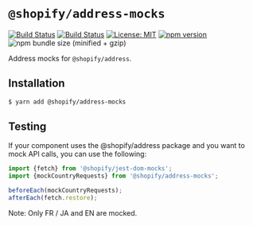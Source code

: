 # `@shopify/address-mocks`

[![Build Status](https://github.com/Shopify/quilt/workflows/Node-CI/badge.svg?branch=main)](https://github.com/Shopify/quilt/actions?query=workflow%3ANode-CI)
[![Build Status](https://github.com/Shopify/quilt/workflows/Ruby-CI/badge.svg?branch=main)](https://github.com/Shopify/quilt/actions?query=workflow%3ARuby-CI)
[![License: MIT](https://img.shields.io/badge/License-MIT-green.svg)](LICENSE.md) [![npm version](https://badge.fury.io/js/%40shopify%2Faddress-mocks.svg)](https://badge.fury.io/js/%40shopify%2Faddress-mocks)
![npm bundle size (minified + gzip)](https://img.shields.io/bundlephobia/minzip/%40shopify%2Faddress-mocks.svg)

Address mocks for `@shopify/address`.

## Installation

```bash
$ yarn add @shopify/address-mocks
```

## Testing

If your component uses the @shopify/address package and you want to mock API calls, you can use the following:

```ts
import {fetch} from '@shopify/jest-dom-mocks';
import {mockCountryRequests} from '@shopify/address-mocks';

beforeEach(mockCountryRequests);
afterEach(fetch.restore);
```

Note: Only FR / JA and EN are mocked.
